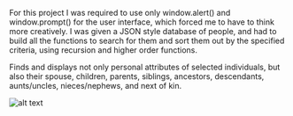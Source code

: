 For this project I was required to use only window.alert() and window.prompt() for the user interface, which forced me to have to think more creatively. I was given a JSON style database of people, and had to build all the functions to search for them and sort them out by the specified criteria, using recursion and higher order functions.

Finds and displays not only personal attributes of selected individuals, but also their spouse, children, parents, siblings, ancestors, descendants, aunts/uncles, nieces/nephews, and next of kin. 

![alt text](https://github.com/jdboyce/Database_Search_Engine/blob/master/GitHub_Cover.png)
